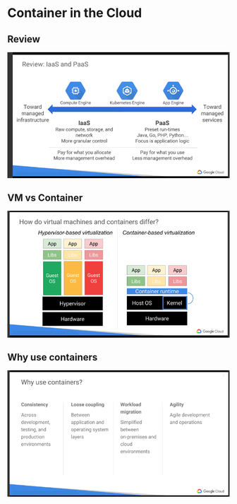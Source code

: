 # Container in the Cloud

## Review

![Alt text](images/reviewiaaspaas.png?raw=true "Review Iaas Paas")

## VM vs Container

![Alt text](images/vmvscontainer.png?raw=true "VM vs Container")

## Why use containers
![Alt text](images/whyusecontainers.png?raw=true "Why use Container")

